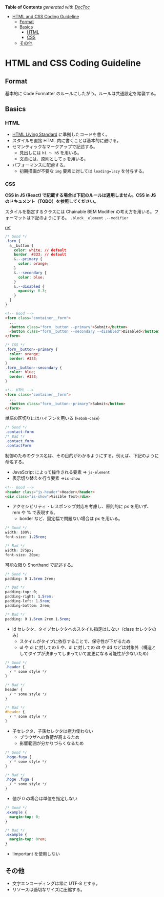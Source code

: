 <!-- START doctoc generated TOC please keep comment here to allow auto update -->
<!-- DON'T EDIT THIS SECTION, INSTEAD RE-RUN doctoc TO UPDATE -->
**Table of Contents**  *generated with [DocToc](https://github.com/thlorenz/doctoc)*

- [HTML and CSS Coding Guideline](#html-and-css-coding-guideline)
  - [Format](#format)
  - [Basics](#basics)
    - [HTML](#html)
    - [CSS](#css)
  - [その他](#%E3%81%9D%E3%81%AE%E4%BB%96)

<!-- END doctoc generated TOC please keep comment here to allow auto update -->

# HTML and CSS Coding Guideline

## Format

基本的に Code Formatter のルールにしたがう。ルールは共通設定を踏襲する。

## Basics

### HTML

- [HTML Living Standard](https://html.spec.whatwg.org/multipage/) に準拠したコードを書く。
- スタイルを直接 HTML 内に書くことは基本的に避ける。
- セマンティックなマークアップで記述する。
  - 見出しには `h1 〜 h5` を用いる。
  - 文章には、原則として `p` を用いる。
- パフォーマンスに配慮する。
  - 初期描画が不要な `img` 要素に対しては `loading=lazy` を付与する。

### CSS

**CSS in JS (React) で記載する場合は下記のルールは適用しません。CSS in JS のドキュメント（TODO）を参照してください。**

スタイルを指定するクラスには Chainable BEM Modifier の考え方を用いる。フォーマットは下記のようにする。
`.block__element`
`.--modifier`

[ref](https://webuild.envato.com/blog/chainable-bem-modifiers/)

```css
/* Good */
.form {
  &__button {
    color: white; // default
    border: #333; // default
    &.--primary {
      color: orange;
    }
    &.--secondary {
      color: blue;
    }
    &.--disabled {
      opacity: 0.3;
    }
  }
}
```

```html
<!-- Good -->
<form class="container__form">
  ...
  <button class="form__button --primary">Submit</button>
  <button class="form__button --secondary --disabled">Disabled</button>
</form>
```

```css
/* CSS */
.form__button--primary {
  color: orange;
  border: #333;
}
.form__button--secondary {
  color: blue;
  border: #333;
}
```

```html
<!-- HTML -->
<form class="container__form">
  ...
  <button class="form__button--primary">Submit</button>
</form>
```

単語の区切りにはハイフンを用いる (`kebab-case`)

```css
/* Good */
.contact-form
/* Bad */
.contact_form
.contactForm
```

制御のためのクラス名は、その目的がわかるようにする。例えば、下記のように命名する。

- JavaScript によって操作される要素 => `js-element`
- 表示切り替えを行う要素 =>`is-show`

```html
<!-- Good -->
<header class="js-header">Header</header>
<div class="is-show">Visible Text</div>
```

- アクセシビリティ・レスポンシブ対応を考慮し、原則的に px を用いず、rem や % で表現する。
  - border など、固定幅で問題ない場合は px を用いる。

```css
/* Good */
width: 100%;
font-size: 1.25rem;

/* Bad */
width: 375px;
font-size: 20px;
```

可能な限り Shorthand で記述する。

```css
/* Good */
padding: 0 1.5rem 2rem;

/* Bad */
padding-top: 0;
padding-right: 1.5rem;
padding-left: 1.5rem;
padding-bottom: 2rem;

/* Bad */
padding: 0 1.5rem 2rem 1.5rem;
```

- id セレクタ、タイプセレクタへのスタイル指定はしない（class セレクタのみ）
  - スタイルがタイプに依存することで、保守性が下がるため
  - ul や ol に対しての li や、dl に対しての dt や dd などは対象外（構造としてタイプが決まってしまっていて変更になる可能性が少ないため）

```css
/* Good */
.header {
  / * some style */
}

/* Bad */
header {
  / * some style */
}

/* Bad */
#header {
  / * some style */
}
```

- 子セレクタ、子孫セレクタは極力使わない
  - ブラウザへの負荷が高まるため
  - 影響範囲が分かりづらくなるため

```css
/* Good */
.hoge-fuga {
  / * some style */
}

/* Bad */
.hoge .fuga {
  / * some style */
}
```

- 値が 0 の場合は単位を指定しない

```css
/* Good */
.example {
  margin-top: 0;
}

/* Bad */
.example {
  margin-top: 0rem;
}
```

- !important を使用しない

## その他

- 文字エンコーディングは常に UTF-8 とする。
- リソースは適切なサイズに圧縮する。
